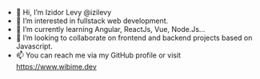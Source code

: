 - 👋 Hi, I’m Izidor Levy @izilevy
- 👀 I’m interested in fullstack web development.
- 🌱 I’m currently learning Angular, ReactJs, Vue, Node.Js...
- 💞️ I’m looking to collaborate on frontend and backend projects based on Javascript.
- 📫 You can reach me via my GitHub profile or visit https://www.wibime.dev
